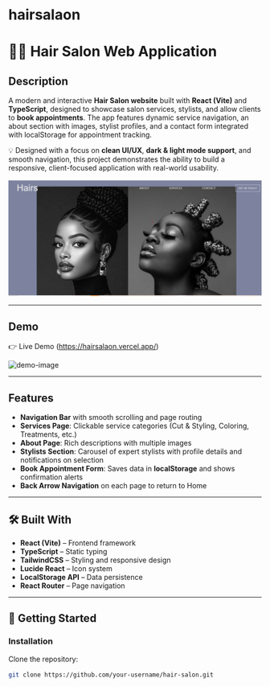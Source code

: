 # hairsalaon

# 💇‍♀ Hair Salon Web Application  

## Description  
A modern and interactive **Hair Salon website** built with **React (Vite)** and **TypeScript**, designed to showcase salon services, stylists, and allow clients to **book appointments**. The app features dynamic service navigation, an about section with images, stylist profiles, and a contact form integrated with localStorage for appointment tracking.  

💡 Designed with a focus on **clean UI/UX**, **dark & light mode support**, and smooth navigation, this project demonstrates the ability to build a responsive, client-focused application with real-world usability.  

![Alt text](./public/pho5.png)

---

## Demo  
👉 Live Demo (https://hairsalaon.vercel.app/)  

![demo-image](demo.png)  

---

## Features  
- **Navigation Bar** with smooth scrolling and page routing  
- **Services Page**: Clickable service categories (Cut & Styling, Coloring, Treatments, etc.)  
- **About Page**: Rich descriptions with multiple images  
- **Stylists Section**: Carousel of expert stylists with profile details and notifications on selection  
- **Book Appointment Form**: Saves data in **localStorage** and shows confirmation alerts   
- **Back Arrow Navigation** on each page to return to Home  

---

## 🛠️ Built With  
- **React (Vite)** – Frontend framework  
- **TypeScript** – Static typing  
- **TailwindCSS** – Styling and responsive design  
- **Lucide React** – Icon system  
- **LocalStorage API** – Data persistence  
- **React Router** – Page navigation  

---

## 🚀 Getting Started  

### Installation  

Clone the repository:  
```bash
git clone https://github.com/your-username/hair-salon.git
